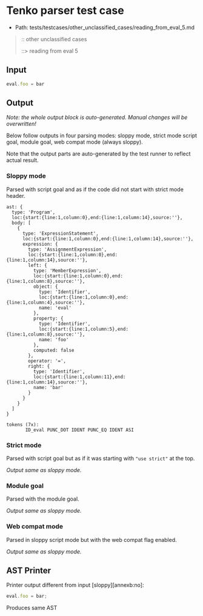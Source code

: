 # Tenko parser test case

- Path: tests/testcases/other_unclassified_cases/reading_from_eval_5.md

> :: other unclassified cases
>
> ::> reading from eval 5

## Input

`````js
eval.foo = bar
`````

## Output

_Note: the whole output block is auto-generated. Manual changes will be overwritten!_

Below follow outputs in four parsing modes: sloppy mode, strict mode script goal, module goal, web compat mode (always sloppy).

Note that the output parts are auto-generated by the test runner to reflect actual result.

### Sloppy mode

Parsed with script goal and as if the code did not start with strict mode header.

`````
ast: {
  type: 'Program',
  loc:{start:{line:1,column:0},end:{line:1,column:14},source:''},
  body: [
    {
      type: 'ExpressionStatement',
      loc:{start:{line:1,column:0},end:{line:1,column:14},source:''},
      expression: {
        type: 'AssignmentExpression',
        loc:{start:{line:1,column:0},end:{line:1,column:14},source:''},
        left: {
          type: 'MemberExpression',
          loc:{start:{line:1,column:0},end:{line:1,column:8},source:''},
          object: {
            type: 'Identifier',
            loc:{start:{line:1,column:0},end:{line:1,column:4},source:''},
            name: 'eval'
          },
          property: {
            type: 'Identifier',
            loc:{start:{line:1,column:5},end:{line:1,column:8},source:''},
            name: 'foo'
          },
          computed: false
        },
        operator: '=',
        right: {
          type: 'Identifier',
          loc:{start:{line:1,column:11},end:{line:1,column:14},source:''},
          name: 'bar'
        }
      }
    }
  ]
}

tokens (7x):
       ID_eval PUNC_DOT IDENT PUNC_EQ IDENT ASI
`````

### Strict mode

Parsed with script goal but as if it was starting with `"use strict"` at the top.

_Output same as sloppy mode._

### Module goal

Parsed with the module goal.

_Output same as sloppy mode._

### Web compat mode

Parsed in sloppy script mode but with the web compat flag enabled.

_Output same as sloppy mode._

## AST Printer

Printer output different from input [sloppy][annexb:no]:

````js
eval.foo = bar;
````

Produces same AST
